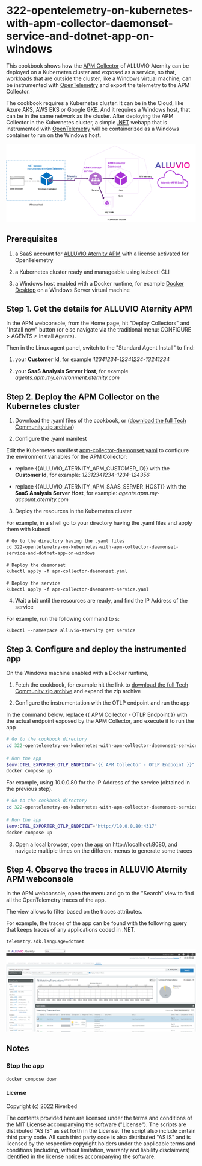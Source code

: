 # 322-opentelemetry-on-kubernetes-with-apm-collector-daemonset-service-and-dotnet-app-on-windows

This cookbook shows how the [APM Collector](https://hub.docker.com/r/aternity/apm-collector) of ALLUVIO Aternity can be deployed on a Kubernetes cluster and exposed as a service, so that, workloads that are outside the cluster, like a Windows virtual machine, can be instrumented with [OpenTelemetry](https://opentelemetry.io) and export the telemetry to the APM Collector.

The cookbook requires a Kubernetes cluster. It can be in the Cloud, like Azure AKS, AWS EKS or Google GKE. And it requires a Windows host, that can be in the same network as the cluster. After deploying the APM Collector in the Kubernetes cluster, a simple [.NET](https://dotnet.microsoft.com) webapp that is instrumented with [OpenTelemetry](https://opentelemetry.io) will be containerized as a Windows container to run on the Windows host.

![Cookbook 322](images/cookbook-322.png)

## Prerequisites

1. a SaaS account for [ALLUVIO Aternity APM](https://www.riverbed.com/products/application-performance-monitoring) with a license activated for OpenTelemetry

2. a Kubernetes cluster ready and manageable using kubectl CLI

3. a Windows host enabled with a Docker runtime, for example [Docker Desktop](https://www.docker.com/products/docker-desktop/) on a Windows Server virtual machine

## Step 1. Get the details for ALLUVIO Aternity APM

In the APM webconsole, from the Home page, hit "Deploy Collectors" and "Install now" button (or else navigate via the traditional menu: CONFIGURE > AGENTS > Install Agents).

Then in the Linux agent panel, switch to the "Standard Agent Install" to find:

1. your **Customer Id**, for example *12341234-12341234-13241234*

2. your **SaaS Analysis Server Host**, for example *agents.apm.my_environment.aternity.com*

## Step 2. Deploy the APM Collector on the Kubernetes cluster

1. Download the .yaml files of the cookbook, or ([download the full Tech Community zip archive](https://github.com/Aternity/Tech-Community/archive/refs/heads/main.zip))

2. Configure the .yaml manifest

Edit the Kubernetes manifest [apm-collector-daemonset.yaml](apm-collector-daemonset.yaml) to configure the environment variables for the APM Collector:

- replace {{ALLUVIO_ATERNITY_APM_CUSTOMER_ID}} with the **Customer Id**, for example: *12312341234-1234-124356*

- replace {{ALLUVIO_ATERNITY_APM_SAAS_SERVER_HOST}} with the **SaaS Analysis Server Host**, for example: *agents.apm.my-account.aternity.com*

3. Deploy the resources in the Kubernetes cluster

For example, in a shell go to your directory having the .yaml files and apply them with kubectl

```shell
# Go to the directory having the .yaml files
cd 322-opentelemetry-on-kubernetes-with-apm-collector-daemonset-service-and-dotnet-app-on-windows

# Deploy the daemonset
kubectl apply -f apm-collector-daemonset.yaml

# Deploy the service
kubectl apply -f apm-collector-daemonset-service.yaml
```

4. Wait a bit until the resources are ready, and find the IP Address of the service

For example, run the following command to s:

```shell
kubectl --namespace alluvio-aternity get service
```

## Step 3. Configure and deploy the instrumented app

On the Windows machine enabled with a Docker runtime,

1. Fetch the cookbook, for example hit the link to [download the full Tech Community zip archive](https://github.com/Aternity/Tech-Community/archive/refs/heads/main.zip) and expand the zip archive

2. Configure the instrumentation with the OTLP endpoint and run the app

In the command below, replace {{ APM Collector - OTLP Endpoint }} with the actual endpoint exposed by the APM Collector, and execute it to run the app

```PowerShell
# Go to the cookbook directory
cd 322-opentelemetry-on-kubernetes-with-apm-collector-daemonset-service-and-dotnet-app-on-windows

# Run the app
$env:OTEL_EXPORTER_OTLP_ENDPOINT="{{ APM Collector - OTLP Endpoint }}"
docker compose up
```

For example, using 10.0.0.80 for the IP Address of the service (obtained in the previous step).

```PowerShell
# Go to the cookbook directory
cd 322-opentelemetry-on-kubernetes-with-apm-collector-daemonset-service-and-dotnet-app-on-windows

# Run the app
$env:OTEL_EXPORTER_OTLP_ENDPOINT="http://10.0.0.80:4317"
docker compose up
```

3. Open a local browser, open the app on http://localhost:8080, and navigate multiple times on the different menus to generate some traces


## Step 4. Observe the traces in ALLUVIO Aternity APM webconsole 

In the APM webconsole, open the menu and go to the "Search" view to find all the OpenTelemetry traces of the app. 

The view allows to filter based on the traces attributes.

For example, the traces of the app can be found with the following query that keeps traces of any applications coded in .NET.

```query
telemetry.sdk.language=dotnet
```

![Cookbook-322 OpenTelemetry Transactions](images/cookbook-322-transactions.png)

## Notes

### Stop the app

```PowerShell
docker compose down
```

#### License

Copyright (c) 2022 Riverbed

The contents provided here are licensed under the terms and conditions of the MIT License accompanying the software ("License"). The scripts are distributed "AS IS" as set forth in the License. The script also include certain third party code. All such third party code is also distributed "AS IS" and is licensed by the respective copyright holders under the applicable terms and conditions (including, without limitation, warranty and liability disclaimers) identified in the license notices accompanying the software.
